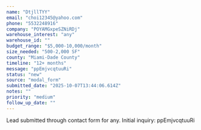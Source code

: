 ```yaml
---
name: "DtjllTYY"
email: "choi12345@yahoo.com"
phone: "5532248916"
company: "POYAMGxpeSZNiRDj"
warehouse_interest: "any"
warehouse_id: ""
budget_range: "$5,000-10,000/month"
size_needed: "500-2,000 SF"
county: "Miami-Dade County"
timeline: "12+ months"
message: "ppEmjvcqtuuRi"
status: "new"
source: "modal_form"
submitted_date: "2025-10-07T13:44:06.614Z"
notes: ""
priority: "medium"
follow_up_date: ""
---
```


Lead submitted through contact form for any.
Initial inquiry: ppEmjvcqtuuRi
